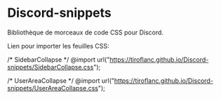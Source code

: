 # Discord-snippets
Bibliothèque de morceaux de code CSS pour Discord.

Lien pour importer les feuilles CSS:

/* SidebarCollapse */
@import url("https://tiroflanc.github.io/Discord-snippets/SidebarCollapse.css");

/* UserAreaCollapse */
@import url("https://tiroflanc.github.io/Discord-snippets/UserAreaCollapse.css");
